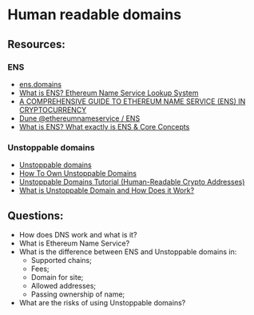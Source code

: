 # Human readable domains

## Resources:

### ENS

* [ens.domains](https://ens.domains/)
* [What is ENS? Ethereum Name Service Lookup System](https://www.youtube.com/watch?v=P8RlPsjGaR8)
* [A COMPREHENSIVE GUIDE TO ETHEREUM NAME SERVICE (ENS) IN CRYPTOCURRENCY](https://medium.com/@feeltheking76/a-comprehensive-guide-to-ethereum-name-service-ens-in-cryptocurrency-29b94943e41e)
* [Dune @ethereumnameservice / ENS](https://dune.com/ethereumnameservice/ens)
* [What is ENS? What exactly is ENS & Core Concepts](https://support.ens.domains/en/collections/4027739-what-is-ens)

### Unstoppable domains
* [Unstoppable domains](https://unstoppabledomains.com/)
* [How To Own Unstoppable Domains](https://www.youtube.com/watch?v=4NfUfq2u1KE)
* [Unstoppable Domains Tutorial (Human-Readable Crypto Addresses)](https://www.youtube.com/watch?v=NhslUcvojOk)
* [What is Unstoppable Domain and How Does it Work?](https://tinycryptolabs.medium.com/what-is-unstoppable-domain-and-how-does-it-work-e3aafc5d9037)

## Questions:

* How does DNS work and what is it?
* What is Ethereum Name Service?
* What is the difference between ENS and Unstoppable domains in:
  - Supported chains;
  - Fees;
  - Domain for site;
  - Allowed addresses;
  - Passing ownership of name;
* What are the risks of using Unstoppable domains?

